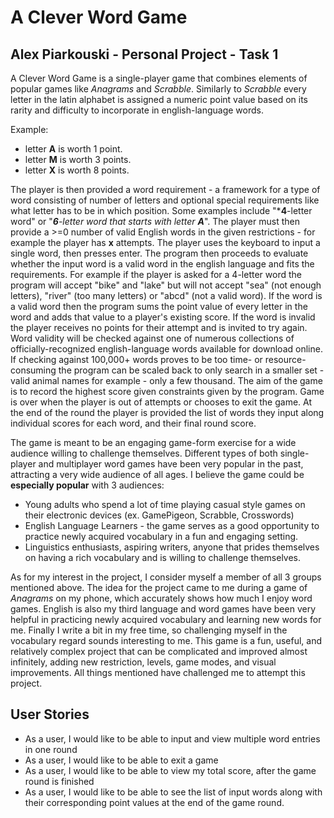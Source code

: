 # A Clever Word Game 

## Alex Piarkouski - Personal Project - Task 1

A Clever Word Game is a single-player game that combines elements of popular games like *Anagrams* and *Scrabble*. Similarly to *Scrabble* every letter in the latin alphabet is assigned a numeric point value based on its rarity and difficulty to incorporate in english-language words.

Example: 
- letter **A** is worth 1 point.
- letter **M** is worth 3 points.
- letter **X** is worth 8 points.

The player is then provided a word requirement - a framework for a type of word consisting of number of letters and optional special requirements like what letter has to be in which position. Some examples include "***4**-letter word" or "***6**-letter word that starts with letter **A***". The player must then provide a >=0 number of valid English words in the given restrictions - for example the player has **x** attempts. The player uses the keyboard to input a single word, then presses enter. The program then proceeds to evaluate whether the input word is a valid word in the english language and fits the requirements. For example if the player is asked for a 4-letter word the program will accept "bike" and "lake" but will not accept "sea" (not enough letters), "river" (too many letters) or "abcd" (not a valid word). If the word is a valid word then the program sums the point value of every letter in the word and adds that value to a player's existing score. If the word is invalid the player receives no points for their attempt and is invited to try again. Word validity will be checked against one of numerous collections of officially-recognized english-language words available for download online. If checking against 100,000+ words proves to be too time- or resource-consuming the program can be scaled back to only search in a smaller set - valid animal names for example - only a few thousand. The aim of the game is to record the highest score given constraints given by the program. Game is over when the player is out of attempts or chooses to exit the game. At the end of the round the player is provided the list of words they input along individual scores for each word, and their final round score.

The game is meant to be an engaging game-form exercise for a wide audience willing to challenge themselves. Different types of both single-player and multiplayer word games have been very popular in the past, attracting a very wide audience of all ages. I believe the game could be **especially popular** with 3 audiences:
- Young adults who spend a lot of time playing casual style games on their electronic devices (ex. GamePigeon, Scrabble, Crosswords)
- English Language Learners - the game serves as a good opportunity to practice newly acquired vocabulary in a fun and engaging setting.
- Linguistics enthusiasts, aspiring writers, anyone that prides themselves on having a rich vocabulary and is willing to challenge themselves.

As for my interest in the project, I consider myself a member of all 3 groups mentioned above. The idea for the project came to me during a game of *Anagrams* on my phone, which accurately shows how much I enjoy word games. English is also my third language and word games have been very helpful in practicing newly acquired vocabulary and learning new words for me. Finally I write a bit in my free time, so challenging myself in the vocabulary regard sounds interesting to me. This game is a fun, useful, and relatively complex project that can be complicated and improved almost infinitely, adding new restriction, levels, game modes, and visual improvements. All things mentioned have challenged me to attempt this project.    

## User Stories
- As a user, I would like to be able to input and view multiple word entries in one round 
- As a user, I would like to be able to exit a game 
- As a user, I would like to be able to view my total score, after the game round is finished  
- As a user, I would like to be able to see the list of input words along with their corresponding point values at the end of the game round.
